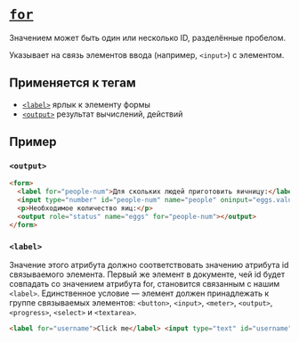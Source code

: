 # [`for`](../index.md)

Значением может быть один или несколько ID, разделённые пробелом.

Указывает на связь элементов ввода (например, `<input>`) с элементом.

## Применяется к тегам

- [`<label>`](../Tags/label.md) ярлык к элементу формы
- [`<output>`](../Tags/output.md) результат вычислений, действий

## Пример

### `<output>`

```html
<form>
  <label for="people-num">Для скольких людей приготовить яичницу:</label>
  <input type="number" id="people-num" name="people" oninput="eggs.value = (parseInt(people.value) * 2)" />
  <p>Необходимое количество яиц:</p>
  <output role="status" name="eggs" for="people-num"></output>
</form>
```

### `<label>`

Значение этого атрибута должно соответствовать значению атрибута id связываемого элемента. Первый же элемент в документе, чей id будет совпадать со значением атрибута for, становится связанным с нашим `<label>`. Единственное условие — элемент должен принадлежать к группе связываемых элементов: `<button>`, `<input>`, `<meter>`, `<output>`, `<progress>`, `<select>` и `<textarea>`.

```html
<label for="username">Click me</label> <input type="text" id="username" />
```
